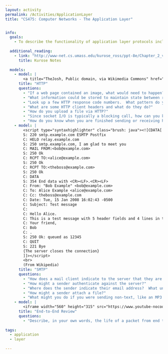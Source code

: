 ```yaml
---
layout: activity
permalink: /Activities/ApplicationLayer
title: "CS475: Computer Networks - The Application Layer"


info:
  goals: 
    - To describe the functionality of application layer protocols including HTTP and SMTP
        
  additional_reading:
    - link: "http://www-net.cs.umass.edu/kurose_ross/ppt-8e/Chapter_2_v8.1.pptx"
      title: Kurose Notes
      
  models:
    - model: |
        <a title="TheJosh, Public domain, via Wikimedia Commons" href="https://commons.wikimedia.org/wiki/File:Http_request_telnet_ubuntu.png"><img width="512" alt="Http request telnet ubuntu" src="https://upload.wikimedia.org/wikipedia/commons/thumb/c/c6/Http_request_telnet_ubuntu.png/512px-Http_request_telnet_ubuntu.png"></a>
      title: "HTTP"
      questions: 
        - "If a web page contained an image, what would need to happen?  How might this be optimized?  Hint: this optimization is implemented in HTTP/1.1"
        - "What information could be stored to maintain state between requests; that is, to associate a request with a particular user or session?  Why isn't a stateful session mechanism built into HTTP?"
        - "Look up a few HTTP response code numbers.  What pattern do you see?"
        - "What are some HTTP client headers and what do they do?"
        - "How do you upload a file via HTTP?"
        - "Since socket I/O is typically a blocking call, how can you know how much data to read from the socket so that you don't block forever waiting for data that never arrives?"
        - "How do you know when you are finished sending or receiving headers?  How do you parse each header?  How do you know when HTTP (or web page) data begins and ends?"
    - model: |
        <script type="syntaxhighlighter" class="brush: java"><![CDATA[
        S: 220 smtp.example.com ESMTP Postfix
        C: HELO relay.example.com
        S: 250 smtp.example.com, I am glad to meet you
        C: MAIL FROM:<bob@example.com>
        S: 250 Ok
        C: RCPT TO:<alice@example.com>
        S: 250 Ok
        C: RCPT TO:<theboss@example.com>
        S: 250 Ok
        C: DATA
        S: 354 End data with <CR><LF>.<CR><LF>
        C: From: "Bob Example" <bob@example.com>
        C: To: Alice Example <alice@example.com>
        C: Cc: theboss@example.com
        C: Date: Tue, 15 Jan 2008 16:02:43 -0500
        C: Subject: Test message
        C: 
        C: Hello Alice.
        C: This is a test message with 5 header fields and 4 lines in the message body.
        C: Your friend,
        C: Bob
        C: .
        S: 250 Ok: queued as 12345
        C: QUIT
        S: 221 Bye
        {The server closes the connection}
        ]]></script>  
        <br>        
        (From Wikipedia)
      title: "SMTP"
      questions: 
        - "How does a mail client indicate to the server that they are finished sending a message?  What if the sender wishes to transmit that character?"
        - "How might a sender authenticate against the server?"
        - "Where does the sender indicate their email address?  What unfortunate consequence could result from this?"
        - "How might a sender attach a file?"
        - "What might you do if you were sending non-text, like an MP3 file, over a text-based protocol like this one?"  
    - model: |
        <iframe width="560" height="315" src="https://www.youtube-nocookie.com/embed/TJiW31F5xrE" frameborder="0" allow="accelerometer; autoplay; clipboard-write; encrypted-media; gyroscope; picture-in-picture" allowfullscreen></iframe>
      title: "End-to-End Review"
      questions: 
        - "Describe, in your own words, the life of a packet from end to end!" 
        
tags:
  - application
  - layer
 
---
```


